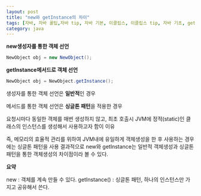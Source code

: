 ```yaml
---
layout: post
title: "new와 getInstance의 차이"
tags: [자바, 자바 꿀팁,자바 tip, 자바 기본, 이클립스, 이클립스 tip, 자바 기초, getInstance, new]
category: java
---
```

**new생성자를 통한 객체 선언**
```java
NewObject obj = new NewObject();
```


**getInstance메서드로 객체 선언**
```java
NewObject obj = NewObject.getInstance();
```


생성자를 통한 객체 선언은 **일반적**인 경우

메서드를 통한 객체 선언은 **싱글톤 패턴**을 적용한 경우


요청시마다 동일한 객체를 매번 생성하지 않고, 최초 호출시 JVM에 정적(static)인 클래스의 인스턴스를 생성해서 사용하고자 함이 이유

즉, 메모리의 효율적 관리를 위하여 JVM내에 유일하게 객체생성을 한 후 사용하는 경우에는 싱글톤 패턴을 사용 결과적으로 new와 getInstance는 일반적 객체생성과 싱글톤 패턴을 통한 객체생성의 차이점이라 볼 수 있다.


**요약**

new : 객체를 계속 만들 수 있다.
getInstance() : 싱글톤 패턴, 하나의 인스턴스만 가지고 공유해서 쓴다.
